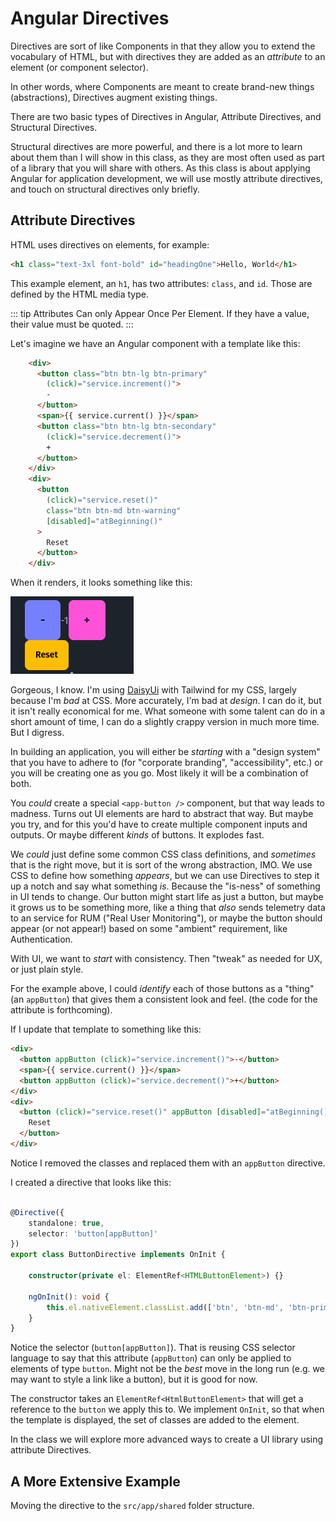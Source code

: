 # Angular Directives

Directives are sort of like Components in that they allow you to extend the vocabulary of HTML, but with directives they are added as an *attribute* to an element (or component selector).

In other words, where Components are meant to create brand-new things (abstractions), Directives augment existing things.

There are two basic types of Directives in Angular, Attribute Directives, and Structural Directives.

Structural directives are more powerful, and there is a lot more to learn about them than I will show in this class, as they are most often used as part of a library that you will share with others. As this class is about applying Angular for application development, we will use mostly attribute directives, and touch on structural directives only briefly.

## Attribute Directives

HTML uses directives on elements, for example:

```HTML
<h1 class="text-3xl font-bold" id="headingOne">Hello, World</h1>
```

This example element, an `h1`, has two attributes: `class`, and `id`. Those are defined by the HTML media type.

::: tip Attributes Can only Appear Once Per Element. 
If they have a value, their value must be quoted.
:::

Let's imagine we have an Angular component with a template like this:

```HTML
    <div>
      <button class="btn btn-lg btn-primary" 
        (click)="service.increment()">
        -
      </button>
      <span>{{ service.current() }}</span>
      <button class="btn btn-lg btn-secondary" 
        (click)="service.decrement()">
        +
      </button>
    </div>
    <div>
      <button
        (click)="service.reset()"
        class="btn btn-md btn-warning"
        [disabled]="atBeginning()"
      >
        Reset
      </button>
    </div>
```

When it renders, it looks something like this:

![Buttons on a Screen](/media/buttons.png)

Gorgeous, I know. I'm using [DaisyUi](https://daisyui.com) with Tailwind for my CSS, largely because I'm *bad* at CSS. More accurately, I'm bad at *design*. I can do it, but it isn't really economical for me. What someone with some talent can do in a short amount of time, I can do a slightly crappy version in much more time. But I digress.

In building an application, you will either be *starting* with a "design system" that you have to adhere to (for "corporate branding", "accessibility", etc.) or you will be creating one as you go. Most likely it will be a combination of both.

You *could* create a special `<app-button />` component, but that way leads to madness. Turns out UI elements are hard to abstract that way. But maybe you try, and for this you'd have to create multiple component inputs and outputs. Or maybe different *kinds* of buttons. It explodes fast.

We *could* just define some common CSS class definitions, and *sometimes* that is the right move, but it is sort of the wrong abstraction, IMO. We use CSS to define how something *appears*, but we can use Directives to step it up a notch and say what something *is*.  Because the "is-ness" of something in UI tends to change. Our button might start life as just a button, but maybe it grows us to be something more, like a thing that *also* sends telemetry data to an service for RUM ("Real User Monitoring"), or maybe the button should appear (or not appear!) based on some "ambient" requirement, like Authentication.

With UI, we want to *start* with consistency. Then "tweak" as needed for UX, or just plain style. 

For the example above, I could *identify* each of those buttons as a "thing" (an `appButton`) that gives them a consistent look and feel. (the code for the attribute is forthcoming).

If I update that template to something like this:

```HTML
<div>
  <button appButton (click)="service.increment()">-</button>
  <span>{{ service.current() }}</span>
  <button appButton (click)="service.decrement()">+</button>
</div>
<div>
  <button (click)="service.reset()" appButton [disabled]="atBeginning()">
    Reset
  </button>
</div>

```

Notice I removed the classes and replaced them with an `appButton` directive.

I created a directive that looks like this:

```typescript

@Directive({
    standalone: true,
    selector: 'button[appButton]'
})
export class ButtonDirective implements OnInit {

    constructor(private el: ElementRef<HTMLButtonElement>) {}

    ngOnInit(): void {
        this.el.nativeElement.classList.add(['btn', 'btn-md', 'btn-primary']);
    }
}
```

Notice the selector (`button[appButton]`). That is reusing CSS selector language to say that this attribute (`appButton`) can only be applied to elements of type `button`. Might not be the *best* move in the long run (e.g. we may want to style a link like a button), but it is good for now.

The constructor takes an `ElementRef<HtmlButtonElement>` that will get a reference to the `button` we apply this to. We implement `OnInit`, so that when the template is displayed, the set of classes are added to the element.

In the class we will explore more advanced ways to create a UI library using attribute Directives.


## A More Extensive Example

Moving the directive to the `src/app/shared` folder structure.


